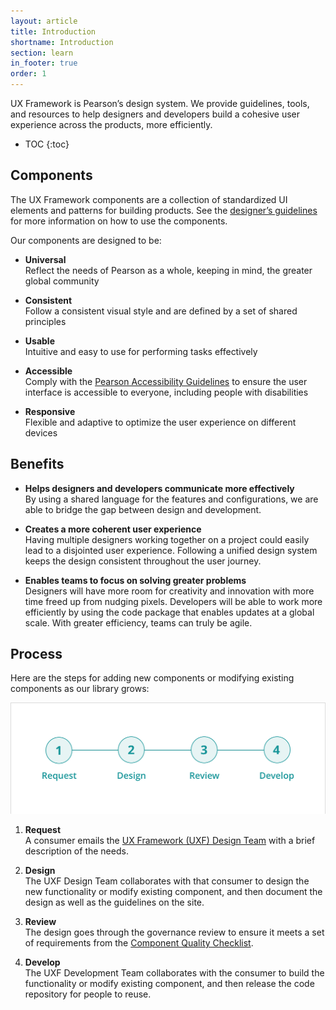 ```yaml
---
layout: article
title: Introduction
shortname: Introduction
section: learn
in_footer: true
order: 1
---
```


UX Framework is Pearson’s design system. We provide guidelines, tools, and resources to help designers and developers build a cohesive user experience across the products, more efficiently.


* TOC
{:toc}

## Components
The UX Framework components are a collection of standardized UI elements and patterns for building products. See the [designer’s guidelines]({{site.baseurl}}/overview) for more information on how to use the components.

Our components are designed to be:


- **Universal**  
  Reflect the needs of Pearson as a whole, keeping in mind, the greater global community


- **Consistent**  
   Follow a consistent visual style and are defined by a set of shared principles


- **Usable**  
   Intuitive and easy to use for performing tasks effectively

- **Accessible**  
   Comply with the [Pearson Accessibility Guidelines](https://www.pearson.com/us/accessibility.html) to ensure the user interface is  accessible to everyone, including people with disabilities

- **Responsive**  
   Flexible and adaptive to optimize the user experience on different devices


## Benefits


- **Helps designers and developers communicate more effectively**  
   By using a shared language for the features and configurations, we are able to bridge the gap between design and development.


- **Creates a more coherent user experience**  
   Having multiple designers working together on a project could easily lead to a disjointed user experience. Following a unified design system keeps the design consistent throughout the user journey.

- **Enables teams to focus on solving greater problems**  
   Designers will have more room for creativity and innovation with more time freed up from nudging pixels. Developers will be able to work more efficiently by using the code package that enables updates at a global scale. With greater efficiency, teams can truly be agile.


## Process


Here are the steps for adding new components or modifying existing components as our library grows:

![](/img/Process@2.png)


1. **Request**   
A consumer emails the [UX Framework (UXF) Design Team](mailto:uxf-design@pearson.com) with a brief description of the needs.

2. **Design**  
The UXF Design Team collaborates with that consumer to design the new functionality or modify existing component, and then document the design as well as the guidelines on the site.

3. **Review**  
The design goes through the governance review to ensure it meets a set of requirements from the [Component Quality Checklist]({{site.baseurl}}/membership-spec).

4. **Develop**  
The UXF Development Team collaborates with the consumer to build the functionality or modify existing component, and then release the code repository for people to reuse.
